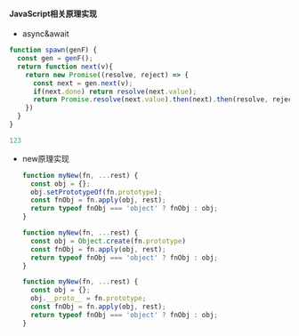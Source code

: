 #### JavaScript相关原理实现

- async&await


```javascript
function spawn(genF) {
  const gen = genF();
  return function next(v){
    return new Promise((resolve, reject) => {
      const next = gen.next(v);
      if(next.done) return resolve(next.value);
      return Promise.resolve(next.value).then(next).then(resolve, reject);
    })
  }
}
```

```javascript
123
```

- new原理实现

  ```javascript
  function myNew(fn, ...rest) {
    const obj = {};
    obj.setPrototypeOf(fn.prototype);
    const fnObj = fn.apply(obj, rest);
    return typeof fnObj === 'object' ? fnObj : obj;
  }
  ```

  ```javascript
  function myNew(fn, ...rest) {
    const obj = Object.create(fn.prototype)
    const fnObj = fn.apply(obj, rest);
    return typeof fnObj === 'object' ? fnObj : obj;
  }
  ```

  ```javascript
  function myNew(fn, ...rest) {
    const obj = {};
    obj.__proto__ = fn.prototype;
    const fnObj = fn.apply(obj, rest);
    return typeof fnObj === 'object' ? fnObj : obj;
  }
  ```
